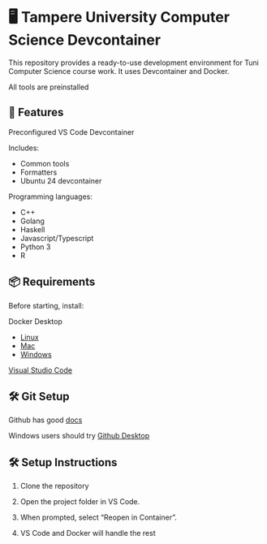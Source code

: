 # 🖥️ Tampere University Computer Science Devcontainer

This repository provides a ready-to-use development environment for Tuni Computer Science course work. It uses Devcontainer and Docker.

All tools are preinstalled

## 🚀 Features

Preconfigured VS Code Devcontainer

Includes:

- Common tools
- Formatters
- Ubuntu 24 devcontainer

Programming languages:
- C++
- Golang
- Haskell
- Javascript/Typescript
- Python 3
- R

## 📦 Requirements

Before starting, install:

Docker Desktop

- [Linux](https://docs.docker.com/desktop/setup/install/linux/)
- [Mac](https://docs.docker.com/desktop/setup/install/mac-install/)
- [Windows](https://docs.docker.com/desktop/setup/install/windows-install/)

[Visual Studio Code](https://code.visualstudio.com/download)

## 🛠️ Git Setup

Github has good [docs](https://docs.github.com/en/get-started/git-basics/set-up-git)

Windows users should try [Github Desktop](https://desktop.github.com/download/)

## 🛠️ Setup Instructions

1. Clone the repository

2. Open the project folder in VS Code.

3. When prompted, select “Reopen in Container”.

4. VS Code and Docker will handle the rest
